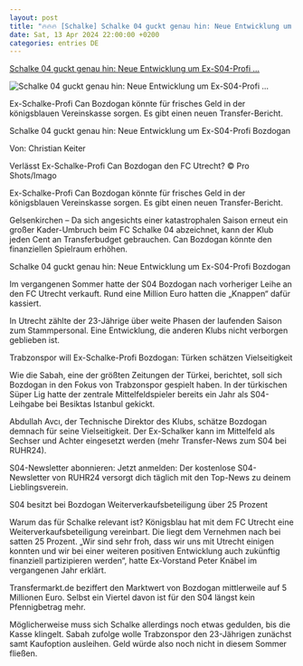 ```yaml
---
layout: post
title: "🔥🔥🔥 [Schalke] Schalke 04 guckt genau hin: Neue Entwicklung um Ex-S04-Profi ..."
date: Sat, 13 Apr 2024 22:00:00 +0200
categories: entries DE
---
```

[Schalke 04 guckt genau hin: Neue Entwicklung um Ex-S04-Profi ...](https://www.ruhr24.de/s04/fc-schalke-04-s04-can-bozdogan-transfer-interesse-trabzonspor-utrecht-abloese-vertrag-93008349.html)

![Schalke 04 guckt genau hin: Neue Entwicklung um Ex-S04-Profi ...](https://www.ruhr24.de/assets/images/34/323/34323504-can-bozdogan-vor-dem-mannschaftsbus-vom-fc-utrecht-29wrW8HOrlfe.jpg)

Ex-Schalke-Profi Can Bozdogan könnte für frisches Geld in der königsblauen Vereinskasse sorgen. Es gibt einen neuen Transfer-Bericht.

Schalke 04 guckt genau hin: Neue Entwicklung um Ex-S04-Profi Bozdogan

Von: Christian Keiter

Verlässt Ex-Schalke-Profi Can Bozdogan den FC Utrecht? © Pro Shots/Imago

Ex-Schalke-Profi Can Bozdogan könnte für frisches Geld in der königsblauen Vereinskasse sorgen. Es gibt einen neuen Transfer-Bericht.

Gelsenkirchen – Da sich angesichts einer katastrophalen Saison erneut ein großer Kader-Umbruch beim FC Schalke 04 abzeichnet, kann der Klub jeden Cent an Transferbudget gebrauchen. Can Bozdogan könnte den finanziellen Spielraum erhöhen.

Schalke 04 guckt genau hin: Neue Entwicklung um Ex-S04-Profi Bozdogan

Im vergangenen Sommer hatte der S04 Bozdogan nach vorheriger Leihe an den FC Utrecht verkauft. Rund eine Million Euro hatten die „Knappen“ dafür kassiert.

In Utrecht zählte der 23-Jährige über weite Phasen der laufenden Saison zum Stammpersonal. Eine Entwicklung, die anderen Klubs nicht verborgen geblieben ist.

Trabzonspor will Ex-Schalke-Profi Bozdogan: Türken schätzen Vielseitigkeit

Wie die Sabah, eine der größten Zeitungen der Türkei, berichtet, soll sich Bozdogan in den Fokus von Trabzonspor gespielt haben. In der türkischen Süper Lig hatte der zentrale Mittelfeldspieler bereits ein Jahr als S04-Leihgabe bei Besiktas Istanbul gekickt.

Abdullah Avcı, der Technische Direktor des Klubs, schätze Bozdogan demnach für seine Vielseitigkeit. Der Ex-Schalker kann im Mittelfeld als Sechser und Achter eingesetzt werden (mehr Transfer-News zum S04 bei RUHR24).

S04-Newsletter abonnieren: Jetzt anmelden: Der kostenlose S04-Newsletter von RUHR24 versorgt dich täglich mit den Top-News zu deinem Lieblingsverein.

S04 besitzt bei Bozdogan Weiterverkaufsbeteiligung über 25 Prozent

Warum das für Schalke relevant ist? Königsblau hat mit dem FC Utrecht eine Weiterverkaufsbeteiligung vereinbart. Die liegt dem Vernehmen nach bei satten 25 Prozent. „Wir sind sehr froh, dass wir uns mit Utrecht einigen konnten und wir bei einer weiteren positiven Entwicklung auch zukünftig finanziell partizipieren werden“, hatte Ex-Vorstand Peter Knäbel im vergangenen Jahr erklärt.

Transfermarkt.de beziffert den Marktwert von Bozdogan mittlerweile auf 5 Millionen Euro. Selbst ein Viertel davon ist für den S04 längst kein Pfennigbetrag mehr.

Möglicherweise muss sich Schalke allerdings noch etwas gedulden, bis die Kasse klingelt. Sabah zufolge wolle Trabzonspor den 23-Jährigen zunächst samt Kaufoption ausleihen. Geld würde also noch nicht in diesem Sommer fließen.


